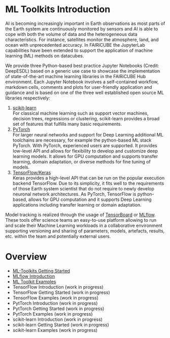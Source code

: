 # ML Toolkits Introduction

AI is becoming increasingly important in Earth observations as most parts of the Earth system are continuously monitored by sensors and AI is able to cope  with both the volume of data and the heterogeneous data characteristics. For instance, satellites monitor the atmosphere, land, and ocean with unprecedented accuracy. In FAIRiCUBE the JupyterLab capabilities have been extended to support the application of machine learning (ML) methods on datacubes.

We provide three Python-based best practice Jupyter Notebooks (Credit: DeepESDL) based on a generic use case to showcase the implementation of state-of-the-art machine learning libraries in the FAIRiCUBE Hub environment. Each Jupyter Notebook involves a self-contained workflow, markdown cells, comments and plots for user-friendly application and guidance and is based on one of the three well established open source ML libraries respectively:

1. [scikit-learn](https://scikit-learn.org/stable/)<br>
For classical machine learning such as support vector machines, decision trees, regressions or clustering, scikit-learn provides a broad set of features that fulfills many basic requirements.
2. [PyTorch](https://pytorch.org/)<br>
For larger neural networks and support for Deep Learning additional ML toolchains are necessary, for example the python-based ML stack PyTorch. With PyTorch, experienced users are supported. It provides low-level API and allows for flexibility to develop and customize deep learning models. It allows for GPU computation and supports transfer learning, domain adaptation, or diverse methods for fine tuning of models.
3. [TensorFlow/Keras](https://www.tensorflow.org/guide)<br>
Keras provides a high-level API that can be run on the popular execution backend TensorFlow. Due to its simplicity, it fits well to the requirements of those Earth system scientist that do not require to newly develop neuronal network architectures. As PyTorch, TensorFlow is python-based, allows for GPU computation and it supports Deep Learning applications including transfer learning or domain adaptation.

Model tracking is realized through the usage of [TensorBoard](https://www.tensorflow.org/tensorboard) or
[MLflow](https://mlflow.org/). These tools offer science teams an easy-to-use platform allowing to run and scale their Machine Learning workloads in a collaborative environment supporting versioning and sharing of parameters, models, artefacts, results, etc. within the team and potentially external users.

# Overview

* [ML-Toolkits Getting Started](ml_getting-started.md)
* [MLflow Introduction](mlflow_introduction.md)
* [ML Toolkit Examples](ml_examples.md)
* TensorFlow Introduction (work in progress)
* TensorFlow Getting Started (work in progress)
* TensorFlow Examples (work in progress)
* PytTorch Introduction (work in progress)
* PytTorch Getting Started (work in progress)
* PytTorch Examples (work in progress)
* scikit-learn Introduction  (work in progress)
* scikit-learn Getting Started (work in progress)
* scikit-learn Examples (work in progress)
<!--* [ML Toolkit Examples](ml_examples.md)
* [TensorFlow Introduction](tf_introduction.md)
* [TensorFlow Getting Started](tf_getting-started.md)
* [TensorFlow Examples](tf_examples.md)-->
<!-- * [Recommendations and Considerations](mlflow_recommendations.md)-->


